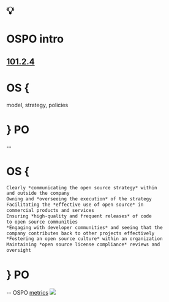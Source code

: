 # 💡
# OSPO intro

[101.2.4](https://digital-sustainability.github.io/module-eoss-ospo101/module2/#section-introducing-the-open-source-program-office)
--
# OS { 
model, strategy, policies
# } PO
--
# OS { 
```md [|1-2|3|4-5|6-7|8-9|10|11-12|]
Clearly *communicating the open source strategy* within 
and outside the company
Owning and *overseeing the execution* of the strategy
Facilitating the *effective use of open source* in 
commercial products and services
Ensuring *high-quality and frequent releases* of code 
to open source communities
*Engaging with developer communities* and seeing that the 
company contributes back to other projects effectively
*Fostering an open source culture* within an organization
Maintaining *open source license compliance* reviews and
oversight
```
# } PO
--
OSPO [metrics](https://digital-sustainability.github.io/module-eoss-ospo101/module2/#the-ospos-role-in-defining-success-metrics)
[![](https://images.unsplash.com/photo-1551288049-bebda4e38f71?ixlib=rb-1.2.1&ixid=MnwxMjA3fDB8MHxwaG90by1wYWdlfHx8fGVufDB8fHx8&auto=format&fit=crop&w=2070&q=80)](https://unsplash.com/photos/JKUTrJ4vK00)